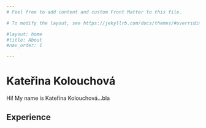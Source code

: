 ```yaml
---
# Feel free to add content and custom Front Matter to this file.

# To modify the layout, see https://jekyllrb.com/docs/themes/#overriding-theme-defaults

#layout: home
#title: About
#nav_order: 1

---
```

# Kateřina Kolouchová

Hi! My name is Kateřina Kolouchová...bla

## Experience